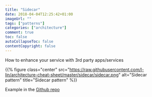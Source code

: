 ```yaml
---
title: "Sidecar"
date: 2018-04-04T12:25:42+01:00
imageUrl: ""
tags: ["patterns"]
categories: ["architecture"]
comment: true
toc: false
autoCollapseToc: false
contentCopyright: false
---
```


How to enhance your service with 3rd party apps/services

<!--more-->

{{% figure class="center" src="https://raw.githubusercontent.com/l-lin/architecture-cheat-sheet/master/sidecar/sidecar.png" alt="Sidecar pattern" title="Sidecar pattern" %}}

Example in the [Github repo](https://github.com/l-lin/architecture-cheat-sheet/tree/master/sidecar)

